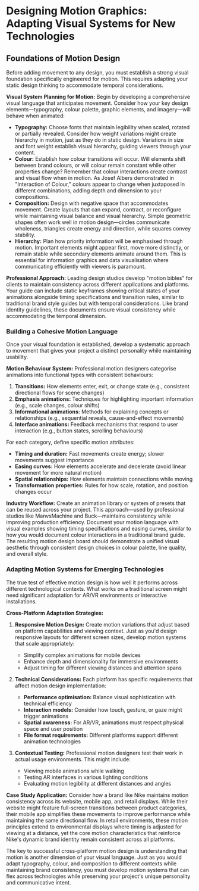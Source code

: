 # Designing Motion Graphics: Adapting Visual Systems for New Technologies

## Foundations of Motion Design

Before adding movement to any design, you must establish a strong visual foundation specifically engineered for motion. This requires adapting your static design thinking to accommodate temporal considerations.

**Visual System Planning for Motion:**
Begin by developing a comprehensive visual language that anticipates movement. Consider how your key design elements—typography, colour palette, graphic elements, and imagery—will behave when animated:

- **Typography:** Choose fonts that maintain legibility when scaled, rotated or partially revealed. Consider how weight variations might create hierarchy in motion, just as they do in static design. Variations in size and font weight establish visual hierarchy, guiding viewers through your content.
- **Colour:** Establish how colour transitions will occur. Will elements shift between brand colours, or will colour remain constant while other properties change? Remember that colour interactions create contrast and visual flow when in motion. As Josef Albers demonstrated in "Interaction of Colour," colours appear to change when juxtaposed in different combinations, adding depth and dimension to your compositions.
- **Composition:** Design with negative space that accommodates movement. Create layouts that can expand, contract, or reconfigure while maintaining visual balance and visual hierarchy. Simple geometric shapes often work well in motion design—circles communicate wholeness, triangles create energy and direction, while squares convey stability.
- **Hierarchy:** Plan how priority information will be emphasised through motion. Important elements might appear first, move more distinctly, or remain stable while secondary elements animate around them. This is essential for information graphics and data visualisation where communicating efficiently with viewers is paramount.

**Professional Approach:** Leading design studios develop "motion bibles" for clients to maintain consistency across different applications and platforms. Your guide can include static keyframes showing critical states of your animations alongside timing specifications and transition rules, similar to traditional brand style guides but with temporal considerations. Like brand identity guidelines, these documents ensure visual consistency while accommodating the temporal dimension.

### Building a Cohesive Motion Language

Once your visual foundation is established, develop a systematic approach to movement that gives your project a distinct personality while maintaining usability. 

**Motion Behaviour System:**
Professional motion designers categorise animations into functional types with consistent behaviours:

1. **Transitions:** How elements enter, exit, or change state (e.g., consistent directional flows for scene changes)
2. **Emphasis animations:** Techniques for highlighting important information (e.g., scale changes, colour shifts)
3. **Informational animations:** Methods for explaining concepts or relationships (e.g., sequential reveals, cause-and-effect movements)
4. **Interface animations:** Feedback mechanisms that respond to user interaction (e.g., button states, scrolling behaviours)

For each category, define specific motion attributes:
- **Timing and duration:** Fast movements create energy; slower movements suggest importance
- **Easing curves:** How elements accelerate and decelerate (avoid linear movement for more natural motion)
- **Spatial relationships:** How elements maintain connections while moving
- **Transformation properties:** Rules for how scale, rotation, and position changes occur

**Industry Workflow:** Create an animation library or system of presets that can be reused across your project. This approach—used by professional studios like ManvsMachine and Buck—maintains consistency while improving production efficiency. Document your motion language with visual examples showing timing specifications and easing curves, similar to how you would document colour interactions in a traditional brand guide. The resulting motion design board should demonstrate a unified visual aesthetic through consistent design choices in colour palette, line quality, and overall style.

### Adapting Motion Systems for Emerging Technologies

The true test of effective motion design is how well it performs across different technological contexts. What works on a traditional screen might need significant adaptation for AR/VR environments or interactive installations.

**Cross-Platform Adaptation Strategies:**

1. **Responsive Motion Design:**
   Create motion variations that adjust based on platform capabilities and viewing context. Just as you'd design responsive layouts for different screen sizes, develop motion systems that scale appropriately:
   - Simplify complex animations for mobile devices
   - Enhance depth and dimensionality for immersive environments
   - Adjust timing for different viewing distances and attention spans

2. **Technical Considerations:**
   Each platform has specific requirements that affect motion design implementation:
   - **Performance optimisation:** Balance visual sophistication with technical efficiency
   - **Interaction models:** Consider how touch, gesture, or gaze might trigger animations
   - **Spatial awareness:** For AR/VR, animations must respect physical space and user position
   - **File format requirements:** Different platforms support different animation technologies

3. **Contextual Testing:**
   Professional motion designers test their work in actual usage environments. This might include:
   - Viewing mobile animations while walking
   - Testing AR interfaces in various lighting conditions
   - Evaluating motion legibility at different distances and angles

**Case Study Application:** Consider how a brand like Nike maintains motion consistency across its website, mobile app, and retail displays. While their website might feature full-screen transitions between product categories, their mobile app simplifies these movements to improve performance while maintaining the same directional flow. In retail environments, these motion principles extend to environmental displays where timing is adjusted for viewing at a distance, yet the core motion characteristics that reinforce Nike's dynamic brand identity remain consistent across all platforms.

The key to successful cross-platform motion design is understanding that motion is another dimension of your visual language. Just as you would adapt typography, colour, and composition to different contexts while maintaining brand consistency, you must develop motion systems that can flex across technologies while preserving your project's unique personality and communicative intent.
